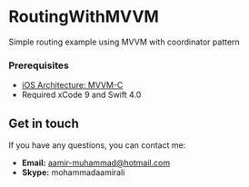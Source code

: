 # RoutingWithMVVM
Simple routing example using MVVM with coordinator pattern

### Prerequisites

* [iOS Architecture: MVVM-C](https://medium.com/sudo-by-icalia-labs/ios-architecture-mvvm-c-introduction-1-6-815204248518)
* Required xCode 9 and Swift 4.0

## Get in touch

If you have any questions, you can contact me:

- **Email:** aamir-muhammad@hotmail.com
- **Skype:** mohammadaamirali
